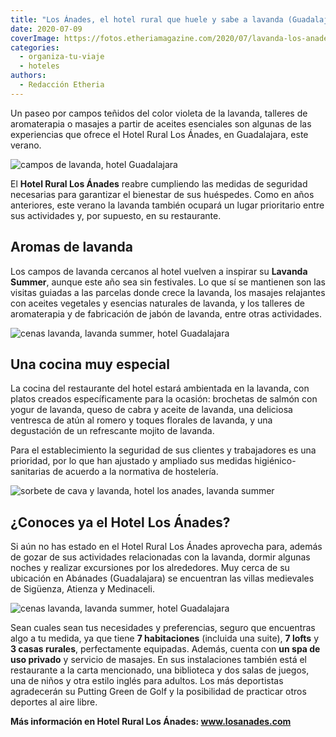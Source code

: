 ```yaml
---
title: "Los Ánades, el hotel rural que huele y sabe a lavanda (Guadalajara)"
date: 2020-07-09
coverImage: https://fotos.etheriamagazine.com/2020/07/lavanda-los-anades-guadalajara.jpeg
categories: 
  - organiza-tu-viaje
  - hoteles
authors: 
  - Redacción Etheria
---
```


Un paseo por campos teñidos del color violeta de la lavanda, talleres de aromaterapia o 
masajes a partir de aceites esenciales son algunas de las experiencias que ofrece el 
Hotel Rural Los Ánades, en Guadalajara, este verano. 

![campos de lavanda, hotel Guadalajara](https://fotos.etheriamagazine.com/2020/07/lavanda-los-anades-guadalajara.jpeg "Los campos de lavanda son el mejor escenario para las fotos.")

El **Hotel Rural Los Ánades** reabre cumpliendo las medidas de seguridad necesarias para 
garantizar el bienestar de sus huéspedes. Como en años anteriores, este verano la 
lavanda también ocupará un lugar prioritario entre sus actividades y, por supuesto, en 
su restaurante. 

## Aromas de lavanda

Los campos de lavanda cercanos al hotel vuelven a inspirar su **Lavanda Summer**, aunque 
este año sea sin festivales. Lo que sí se mantienen son las visitas guiadas a las 
parcelas donde crece la lavanda, los masajes relajantes con aceites vegetales y esencias 
naturales de lavanda, y los talleres de aromaterapia y de fabricación de jabón de 
lavanda, entre otras actividades. 

![cenas lavanda, lavanda summer, hotel Guadalajara](https://fotos.etheriamagazine.com/2020/07/cena-lavanda-hotel-los-anades.jpeg "Milhoja de foie con manzana verde al caramelo.")

## Una cocina muy especial

La cocina del restaurante del hotel estará ambientada en la lavanda, con platos creados 
específicamente para la ocasión: brochetas de salmón con yogur de lavanda, queso de 
cabra y aceite de lavanda, una deliciosa ventresca de atún al romero y toques florales 
de lavanda, y una degustación de un refrescante mojito de lavanda. 

Para el establecimiento la seguridad de sus clientes y trabajadores es una prioridad, 
por lo que han ajustado y ampliado sus medidas higiénico-sanitarias de acuerdo a la 
normativa de hostelería. 

![sorbete de cava y lavanda, hotel los anades, lavanda summer](https://fotos.etheriamagazine.com/2020/07/Sorbete-de-Cava-y-Lavanda.jpg "Sorbete de cava y lavanda.")

## ¿Conoces ya el Hotel Los Ánades?

Si aún no has estado en el Hotel Rural Los Ánades aprovecha para, además de gozar de sus 
actividades relacionadas con la lavanda, dormir algunas noches y realizar excursiones 
por los alrededores. Muy cerca de su ubicación en Abánades (Guadalajara) se encuentran 
las villas medievales de Sigüenza, Atienza y Medinaceli. 

![cenas lavanda, lavanda summer, hotel Guadalajara](https://fotos.etheriamagazine.com/2020/07/bici-lavanda-los-anades.jpg "Ruta en bicicleta entre campos de lavanda.")

Sean cuales sean tus necesidades y preferencias, seguro que encuentras algo a tu medida, 
ya que tiene **7 habitaciones** (incluida una suite), **7 lofts** y **3 casas rurales**, 
perfectamente equipadas. Además, cuenta con **un spa de uso privado** y servicio de 
masajes. En sus instalaciones también está el restaurante a la carta mencionado, una 
biblioteca y dos salas de juegos, una de niños y otra estilo inglés para adultos. Los 
más deportistas agradecerán su Putting Green de Golf y la posibilidad de practicar otros 
deportes al aire libre. 

**Más información en Hotel Rural Los Ánades: www.losanades.com**

